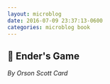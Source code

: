 ```yaml
---
layout: microblog
date: 2016-07-09 23:37:13-0600
categories: microblog book
---
```

## 📖 Ender's Game
*By Orson Scott Card*